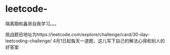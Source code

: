 # leetcode-
隔离期和鑫哥自我学习。。。


挑战题目地址为https://leetcode.com/explore/challenge/card/30-day-leetcoding-challenge/
4月1日起每天一道题，这儿写下自己的解法心得和别人的好答案
